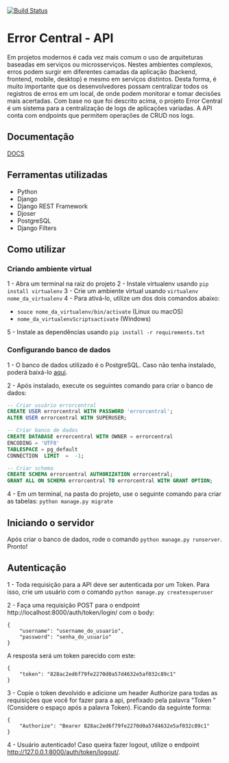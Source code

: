 [![Build Status](https://travis-ci.com/nicolasholanda/error_central_api.svg?branch=master)](https://travis-ci.com/nicolasholanda/error_central_api)
# Error Central - API
Em projetos modernos é cada vez mais comum o uso de arquiteturas baseadas em serviços ou microsserviços. Nestes ambientes complexos, erros podem surgir em diferentes camadas da aplicação (backend, frontend, mobile, desktop) e mesmo em serviços distintos. Desta forma, é muito importante que os desenvolvedores possam centralizar todos os registros de erros em um local, de onde podem monitorar e tomar decisões mais acertadas.
Com base no que foi descrito acima, o projeto Error Central é um sistema para a centralização de logs de aplicações variadas. A API conta com endpoints que permitem operações de CRUD nos logs.
## Documentação
[DOCS](https://documenter.getpostman.com/view/6653675/SztK2kAs)
## Ferramentas utilizadas
- Python
- Django
- Django REST Framework
- Djoser
- PostgreSQL
- Django Filters
## Como utilizar
### Criando ambiente virtual
1 - Abra um terminal na raiz do projeto
2 - Instale virtualenv usando ``pip install virtualenv``
3 - Crie um ambiente virtual usando ``virtualenv nome_da_virtualenv``
4 - Para ativá-lo, utilize um dos dois comandos abaixo:  
- `souce nome_da_virtualenv/bin/activate`  (Linux ou macOS)
-  `nome_da_virtualenvScriptsactivate`  (Windows)

5 - Instale as dependências usando ``pip install -r requirements.txt``
### Configurando banco de dados
1 - O banco de dados utilizado é o PostgreSQL. Caso não tenha instalado, poderá baixá-lo [aqui](https://www.postgresql.org/download/).

2 - Após instalado, execute os seguintes comando para criar o banco de dados:


``` SQL
-- Criar usuário errorcentral
CREATE USER errorcentral WITH PASSWORD 'errorcentral';  
ALTER USER errorcentral WITH SUPERUSER;

-- Criar banco de dados
CREATE DATABASE errorcentral WITH OWNER = errorcentral
ENCODING = 'UTF8'
TABLESPACE = pg_default
CONNECTION  LIMIT  =  -1;

-- Criar schema
CREATE SCHEMA errorcentral AUTHORIZATION errorcentral; 
GRANT ALL ON SCHEMA errorcentral TO errorcentral WITH GRANT OPTION;
```
4 - Em um terminal, na pasta do projeto, use o seguinte comando para criar as tabelas: ``python manage.py migrate``
## Iniciando o servidor
Após criar o banco de dados, rode o comando ``python manage.py runserver``. Pronto!
## Autenticação
1 - Toda requisição para a API deve ser autenticada por um Token. Para isso, crie um usuário com o comando ``python manage.py createsuperuser``

2 - Faça uma requisição POST para o endpoint http://localhost:8000/auth/token/login/ com o body:
```
{
	"username": "username_do_usuario",
	"password": "senha_do_usuario"
}
```
A resposta será um token parecido com este:
```
{
	"token": "828ac2ed6f79fe2270d0a57d4632e5af032c89c1"
}
```
3 - Copie o token devolvido e adicione um header Authorize para todas as requisições que você for fazer para a api, prefixado pela palavra "Token " (Considere o espaço após a palavra Token). Ficando da seguinte forma:
```
{
	"Authorize": "Bearer 828ac2ed6f79fe2270d0a57d4632e5af032c89c1"
}
```
4 - Usuário autenticado! Caso queira fazer logout, utilize o endpoint http://127.0.0.1:8000/auth/token/logout/.

